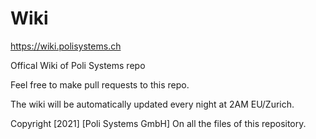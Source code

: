 # Wiki

https://wiki.polisystems.ch

Offical Wiki of Poli Systems repo

Feel free to make pull requests to this repo.

The wiki will be automatically updated every night at 2AM EU/Zurich.

Copyright [2021] [Poli Systems GmbH]
On all the files of this repository.
